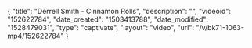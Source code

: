 {
    "title": "Derrell Smith - Cinnamon Rolls",
    "description": "",
    "videoid": "152622784",
    "date_created": "1503413788",
    "date_modified": "1528479031",
    "type": "captivate",
    "layout": "video",
    "url": "\/v\/bk71-1063-mp4\/152622784"
}